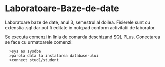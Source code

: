 # Laboratoare-Baze-de-date

  Laboratoare baze de date, anul 3, semestrul al doilea.
  Fisierele sunt cu extenstia .sql dar pot fi editate in notepad conform
activitatii de laborator.

  Se executa comenzi in linia de comanda deschizand SQL PLus.
  Conectarea se face cu urmatoarele comenzi:
  
      >sys as sysdba
      >parola data la instalarea database-ului
      >connect stud1/student
